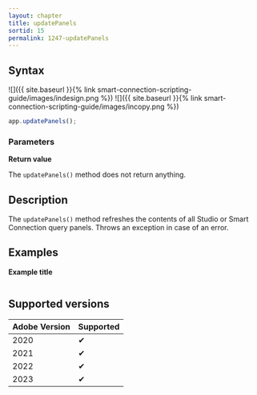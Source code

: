 ```yaml
---
layout: chapter
title: updatePanels
sortid: 15
permalink: 1247-updatePanels
---
```


## Syntax

![]({{ site.baseurl }}{% link smart-connection-scripting-guide/images/indesign.png %}) ![]({{ site.baseurl }}{% link smart-connection-scripting-guide/images/incopy.png %})

```javascript
app.updatePanels();
```

### Parameters

**Return value**

The `updatePanels()` method does not return anything.

## Description

The `updatePanels()` method refreshes the contents of all Studio or Smart Connection query panels. Throws an exception in case of an error.

## Examples

**Example title**

```javascript

```

## Supported versions

| Adobe Version | Supported |
| ------------- | --------- |
| 2020          | ✔         |
| 2021          | ✔         |
| 2022          | ✔         |
| 2023          | ✔         |
